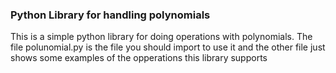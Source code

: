 ### Python Library for handling polynomials

This is a simple python library for doing operations with polynomials. The file polunomial.py is the file you should import to use it and the other file just shows some examples of the opperations this library supports
